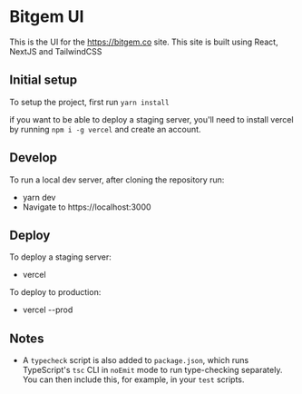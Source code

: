 # Bitgem UI

This is the UI for the https://bitgem.co site. This site is built using React, NextJS and TailwindCSS

## Initial setup

To setup the project, first run `yarn install`

if you want to be able to deploy a staging server, you'll need to install vercel by running `npm i -g vercel` and create an account.

## Develop

To run a local dev server, after cloning the repository run:

- yarn dev
- Navigate to https://localhost:3000

## Deploy

To deploy a staging server:

- vercel

To deploy to production:

- vercel --prod

## Notes

- A `typecheck` script is also added to `package.json`, which runs TypeScript's `tsc` CLI in `noEmit` mode to run type-checking separately. You can then include this, for example, in your `test` scripts.

